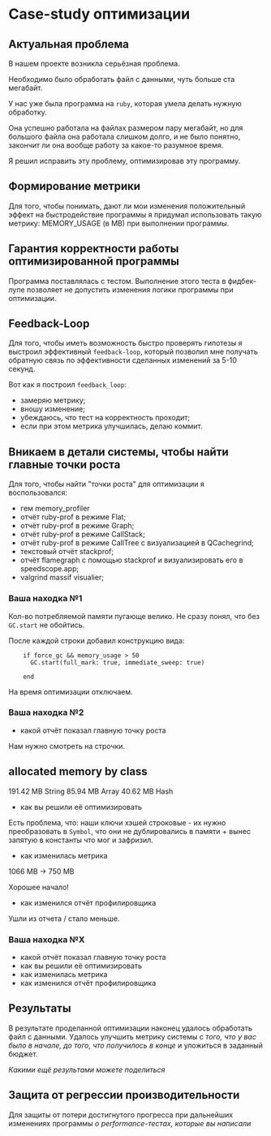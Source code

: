 # Case-study оптимизации

## Актуальная проблема
В нашем проекте возникла серьёзная проблема.

Необходимо было обработать файл с данными, чуть больше ста мегабайт.

У нас уже была программа на `ruby`, которая умела делать нужную обработку.

Она успешно работала на файлах размером пару мегабайт, но для большого файла она работала слишком долго, и не было понятно, закончит ли она вообще работу за какое-то разумное время.

Я решил исправить эту проблему, оптимизировав эту программу.

## Формирование метрики
Для того, чтобы понимать, дают ли мои изменения положительный эффект на быстродействие программы я придумал использовать такую метрику: MEMORY_USAGE (в MB) при выполнении программы.

## Гарантия корректности работы оптимизированной программы
Программа поставлялась с тестом. Выполнение этого теста в фидбек-лупе позволяет не допустить изменения логики программы при оптимизации.

## Feedback-Loop
Для того, чтобы иметь возможность быстро проверять гипотезы я выстроил эффективный `feedback-loop`, который позволил мне получать обратную связь по эффективности сделанных изменений за 5-10 секунд.

Вот как я построил `feedback_loop`:
- замеряю метрику;
- вношу изменение;
- убеждаюсь, что тест на корректность проходит;
- если при этом метрика улучшилась, делаю коммит.

## Вникаем в детали системы, чтобы найти главные точки роста
Для того, чтобы найти "точки роста" для оптимизации я воспользовался:
- гем memory_profiler
- отчёт ruby-prof в режиме Flat;
- отчёт ruby-prof в режиме Graph;
- отчёт ruby-prof в режиме CallStack;
- отчёт ruby-prof в режиме CallTree c визуализацией в QCachegrind;
- текстовый отчёт stackprof;
- отчёт flamegraph с помощью stackprof и визуализировать его в speedscope.app;
- valgrind massif visualier;


### Ваша находка №1

Кол-во потребляемой памяти пугающе велико. Не сразу понял, что без `GC.start` не обойтись.

После каждой строки добавил конструкцию вида:
```
    if force_gc && memory_usage > 50
      GC.start(full_mark: true, immediate_sweep: true)

    end
```
На время оптимизации отключаем.

### Ваша находка №2
- какой отчёт показал главную точку роста

Нам нужно смотреть на строчки.

allocated memory by class
-----------------------------------
 191.42 MB  String
  85.94 MB  Array
  40.62 MB  Hash

- как вы решили её оптимизировать

Есть проблема, что: наши ключи хэшей строковые - их нужно преобразовать в `Symbol`, что они не дублировались в памяти + вынес запятую в константы что мог и зафризил.

- как изменилась метрика

1066 MB -> 750 MB

Хорошее начало!

- как изменился отчёт профилировщика

Ушли из отчета / стало меньше.

### Ваша находка №X
- какой отчёт показал главную точку роста
- как вы решили её оптимизировать
- как изменилась метрика
- как изменился отчёт профилировщика

## Результаты
В результате проделанной оптимизации наконец удалось обработать файл с данными.
Удалось улучшить метрику системы с *того, что у вас было в начале, до того, что получилось в конце* и уложиться в заданный бюджет.

*Какими ещё результами можете поделиться*

## Защита от регрессии производительности
Для защиты от потери достигнутого прогресса при дальнейших изменениях программы *о performance-тестах, которые вы написали*

